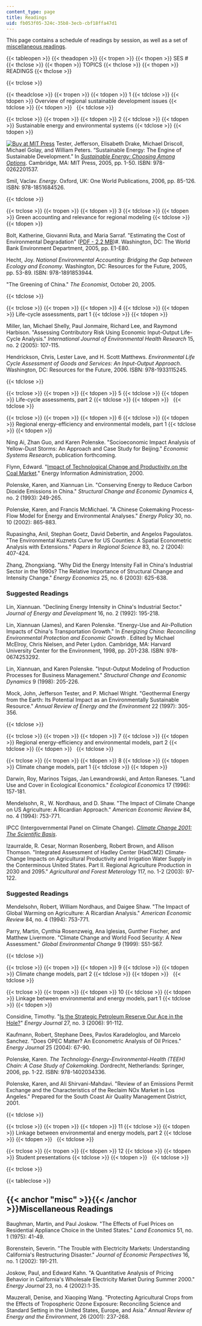 ```yaml
---
content_type: page
title: Readings
uid: fb053f05-324c-35b8-3ecb-cbf18ffa47d1
---
```


This page contains a schedule of readings by session, as well as a set of [miscellaneous readings](#misc).

{{< tableopen >}}
{{< theadopen >}}
{{< tropen >}}
{{< thopen >}}
SES #
{{< thclose >}}
{{< thopen >}}
TOPICS
{{< thclose >}}
{{< thopen >}}
READINGS
{{< thclose >}}

{{< trclose >}}

{{< theadclose >}}
{{< tropen >}}
{{< tdopen >}}
1
{{< tdclose >}}
{{< tdopen >}}
Overview of regional sustainable development issues
{{< tdclose >}}
{{< tdopen >}}
 
{{< tdclose >}}

{{< trclose >}}
{{< tropen >}}
{{< tdopen >}}
2
{{< tdclose >}}
{{< tdopen >}}
Sustainable energy and environmental systems
{{< tdclose >}}
{{< tdopen >}}


[![Buy at MIT Press](/images/mp_logo.gif)](https://mitpress.mit.edu/books/sustainable-energy) Tester, Jefferson, Elisabeth Drake, Michael Driscoll, Michael Golay, and William Peters. “Sustainable Energy: The Engine of Sustainable Development.” In [_Sustainable Energy: Choosing Among Options_](https://mitpress.mit.edu/books/sustainable-energy). Cambridge, MA: MIT Press, 2005, pp. 1-50. ISBN: 978-0262201537.

Smil, Vaclav. _Energy_. Oxford, UK: One World Publications, 2006, pp. 85-126. ISBN: 978-1851684526.


{{< tdclose >}}

{{< trclose >}}
{{< tropen >}}
{{< tdopen >}}
3
{{< tdclose >}}
{{< tdopen >}}
Green accounting and relevance for regional modeling
{{< tdclose >}}
{{< tdopen >}}


Bolt, Katherine, Giovanni Ruta, and Maria Sarraf. "Estimating the Cost of Environmental Degradation" ([PDF - 2.2 MB](https://www.semanticscholar.org/paper/Estimating-the-cost-of-environmental-degradation-%3A-Bolt-Ruta/74de8a6030aea3ef75b3e785eec5ea78d676b291))#. Washington, DC: The World Bank Environment Department, 2005, pp. E1-E80.

Hecht, Joy. _National Environmental Accounting: Bridging the Gap between Ecology and Economy_. Washington, DC: Resources for the Future, 2005, pp. 53-89. ISBN: 978-1891853944.

"The Greening of China." _The Economist_, October 20, 2005.


{{< tdclose >}}

{{< trclose >}}
{{< tropen >}}
{{< tdopen >}}
4
{{< tdclose >}}
{{< tdopen >}}
Life-cycle assessments, part 1
{{< tdclose >}}
{{< tdopen >}}


Miller, Ian, Michael Shelly, Paul Jonmaire, Richard Lee, and Raymond Harbison. "Assessing Contributory Risk Using Economic Input-Output Life-Cycle Analysis." _International Journal of Environmental Health Research_ 15, no. 2 (2005): 107-115.

Hendrickson, Chris, Lester Lave, and H. Scott Matthews. _Environmental Life Cycle Assessment of Goods and Services: An Input-Output Approach_. Washington, DC: Resources for the Future, 2006. ISBN: 978-1933115245.


{{< tdclose >}}

{{< trclose >}}
{{< tropen >}}
{{< tdopen >}}
5
{{< tdclose >}}
{{< tdopen >}}
Life-cycle assessments, part 2
{{< tdclose >}}
{{< tdopen >}}
 
{{< tdclose >}}

{{< trclose >}}
{{< tropen >}}
{{< tdopen >}}
6
{{< tdclose >}}
{{< tdopen >}}
Regional energy-efficiency and environmental models, part 1
{{< tdclose >}}
{{< tdopen >}}


Ning Ai, Zhan Guo, and Karen Polenske. "Socioeconomic Impact Analysis of Yellow-Dust Storms: An Approach and Case Study for Beijing." _Economic Systems Research_, publication forthcoming.

Flynn, Edward. "[Impact of Technological Change and Productivity on the Coal Market](http://www.eia.doe.gov/oiaf/analysispaper/coal.html)." Energy Information Administration, 2000.

Polenske, Karen, and Xiannuan Lin. "Conserving Energy to Reduce Carbon Dioxide Emissions in China." _Structural Change and Economic Dynamics_ 4, no. 2 (1993): 249-265.

Polenske, Karen, and Francis McMichael. "A Chinese Cokemaking Process-Flow Model for Energy and Environmental Analyses." _Energy Policy_ 30, no. 10 (2002): 865-883.

Rupasingha, Anil, Stephan Goetz, David Debertin, and Angelos Pagoulatos. "Tne Environmental Kuznets Curve for US Counties: A Spatial Econometric Analysis with Extensions." _Papers in Regional Science_ 83, no. 2 (2004): 407-424.

Zhang, Zhongxiang. "Why Did the Energy Intensity Fall in China's Industrial Sector in the 1990s? The Relative Importance of Structural Change and Intensity Change." _Energy Economics_ 25, no. 6 (2003): 625-638.

### Suggested Readings

Lin, Xiannuan. "Declining Energy Intensity in China's Industrial Sector." _Journal of Energy and Development_ 16, no. 2 (1992): 195-218.

Lin, Xiannuan (James), and Karen Polenske. "Energy-Use and Air-Pollution Impacts of China's Transportation Growth." In _Energizing China: Reconciling Environmental Protection and Economic Growth_ . Edited by Michael McElroy, Chris Nielsen, and Peter Lydon. Cambridge, MA: Harvard University Center for the Environment, 1998, pp. 201-238. ISBN: 978-0674253292.

Lin, Xiannuan, and Karen Polenske. "Input-Output Modeling of Production Processes for Business Management." _Structural Change and Economic Dynamics_ 9 (1998): 205-226.

Mock, John, Jefferson Tester, and P. Michael Wright. "Geothermal Energy from the Earth: Its Potential Impact as an Environmentally Sustainable Resource." _Annual Review of Energy and the Environment_ 22 (1997): 305-356.


{{< tdclose >}}

{{< trclose >}}
{{< tropen >}}
{{< tdopen >}}
7
{{< tdclose >}}
{{< tdopen >}}
Regional energy-efficiency and environmental models, part 2
{{< tdclose >}}
{{< tdopen >}}
 
{{< tdclose >}}

{{< trclose >}}
{{< tropen >}}
{{< tdopen >}}
8
{{< tdclose >}}
{{< tdopen >}}
Climate change models, part 1
{{< tdclose >}}
{{< tdopen >}}


Darwin, Roy, Marinos Tsigas, Jan Lewandrowski, and Anton Raneses. "Land Use and Cover in Ecological Economics." _Ecological Economics_ 17 (1996): 157-181.

Mendelsohn, R., W. Nordhaus, and D. Shaw. "The Impact of Climate Change on US Agriculture: A Ricardian Approach." _American Economic Review_ 84, no. 4 (1994): 753-771.

IPCC (Intergovernmental Panel on Climate Change). [_Climate Change 2001: The Scientific Basis_](http://old.grida.no/climate/ipcc_tar/wg1/001.htm).

Izaurralde, R. Cesar, Norman Rosenberg, Robert Brown, and Allison Thomson. "Integrated Assessment of Hadley Center (HadCM2) Climate-Change Impacts on Agricultural Productivity and Irrigation Water Supply in the Conterminous United States. Part II. Regional Agriculture Production in 2030 and 2095." _Agricultural and Forest Meterology_ 117, no. 1-2 (2003): 97-122.

### Suggested Readings

Mendelsohn, Robert, William Nordhaus, and Daigee Shaw. "The Impact of Global Warming on Agriculture: A Ricardian Analysis." _American Economic Review_ 84, no. 4 (1994): 753-771.

Parry, Martin, Cynthia Rosenzweig, Ana Iglesias, Gunther Fischer, and Matthew Livermore. "Climate Change and World Food Security: A New Assessment." _Global Environmental Change_ 9 (1999): S51-S67.


{{< tdclose >}}

{{< trclose >}}
{{< tropen >}}
{{< tdopen >}}
9
{{< tdclose >}}
{{< tdopen >}}
Climate change models, part 2
{{< tdclose >}}
{{< tdopen >}}
 
{{< tdclose >}}

{{< trclose >}}
{{< tropen >}}
{{< tdopen >}}
10
{{< tdclose >}}
{{< tdopen >}}
Linkage between environmental and energy models, part 1
{{< tdclose >}}
{{< tdopen >}}


Considine, Timothy. "[Is the Strategic Petroleum Reserve Our Ace in the Hole?](http://dx.doi.org//10.5547/ISSN0195-6574-EJ-Vol27-No3-6)" _Energy Journal_ 27, no. 3 (2006): 91-112.

Kaufmann, Robert, Stephane Dees, Pavlos Karadeloglou, and Marcelo Sanchez. "Does OPEC Matter? An Econometric Analysis of Oil Prices.” _Energy Journal_ 25 (2004): 67-90.

Polenske, Karen. _The Technology-Energy-Environmental-Health (TEEH) Chain: A Case Study of Cokemaking_. Dordrecht, Netherlands: Springer, 2006, pp. 1-22. ISBN: 978-1402034336.

Polenske, Karen, and Ali Shirvani-Mahdavi. "Review of an Emissions Permit Exchange and the Characteristics of the Reclaim NOx Market in Los Angeles." Prepared for the South Coast Air Quality Management District, 2001.


{{< tdclose >}}

{{< trclose >}}
{{< tropen >}}
{{< tdopen >}}
11
{{< tdclose >}}
{{< tdopen >}}
Linkage between environmental and energy models, part 2
{{< tdclose >}}
{{< tdopen >}}
 
{{< tdclose >}}

{{< trclose >}}
{{< tropen >}}
{{< tdopen >}}
12
{{< tdclose >}}
{{< tdopen >}}
Student presentations
{{< tdclose >}}
{{< tdopen >}}
 
{{< tdclose >}}

{{< trclose >}}

{{< tableclose >}}

{{< anchor "misc" >}}{{< /anchor >}}Miscellaneous Readings
----------------------------------------------------------

Baughman, Martin, and Paul Joskow. "The Effects of Fuel Prices on Residential Appliance Choice in the United States." _Land Economics_ 51, no. 1 (1975): 41-49.

Borenstein, Severin. "The Trouble with Electricity Markets: Understanding California's Restructuring Disaster." _Journal of Economic Perspectives_ 16, no. 1 (2002): 191-211.

Joskow, Paul, and Edward Kahn. "A Quantitative Analysis of Pricing Behavior in California's Wholesale Electricity Market During Summer 2000." _Energy Journal_ 23, no. 4 (2002):1-35.

Mauzerall, Denise, and Xiaoping Wang. "Protecting Agricultural Crops from the Effects of Tropospheric Ozone Exposure: Reconciling Science and Standard Setting in the United States, Europe, and Asia." _Annual Review of Energy and the Environment_, 26 (2001): 237-268.